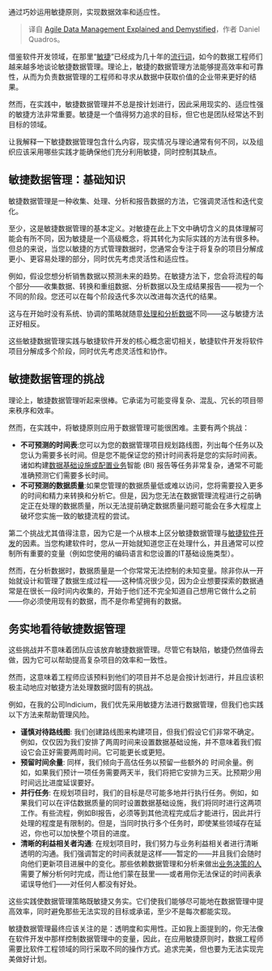 
<!--
title: 敏捷数据管理详解与释疑
cover: https://cdn.thenewstack.io/media/2024/11/313b7066-chris-liverani-dbi_my696rk-unsplash-scaled.jpg
-->

通过巧妙运用敏捷原则，实现数据效率和适应性。

> 译自 [Agile Data Management Explained and Demystified](https://thenewstack.io/agile-data-management-explained-and-demystified/)，作者 Daniel Quadros。

借鉴软件开发领域，在那里“[敏捷](https://thenewstack.io/agile-reinvented-a-look-into-the-future/)”已经成为几十年的[流行词](https://thenewstack.io/agile-devops-platform-engineering-confusion-stalls-devs/)，如今的数据工程师们越来越多地谈论敏捷数据管理。理论上，敏捷的数据管理方法能够提高效率和可靠性，从而为负责数据管理的工程师和寻求从数据中获取价值的企业带来更好的结果。

然而，在实践中，敏捷数据管理并不总是按计划进行，因此采用现实的、适应性强的敏捷方法非常重要。敏捷是一个值得努力追求的目标，但它也是团队经常达不到目标的领域。

让我解释一下敏捷数据管理包含什么内容，现实情况与理论通常有何不同，以及组织应该采用哪些实践才能确保他们充分利用敏捷，同时控制其缺点。

## 敏捷数据管理：基础知识

敏捷数据管理是一种收集、处理、分析和报告数据的方法，它强调灵活性和迭代变化。

至少，这是敏捷数据管理的基本定义。对敏捷在此上下文中确切含义的具体理解可能会有所不同，因为敏捷是一个高级概念，将其转化为实际实践的方法有很多种。但总的来说，当您以敏捷的方式管理数据时，您通常会专注于将复杂的项目分解成更小、更容易处理的部分，同时优先考虑灵活性和适应性。

例如，假设您想分析销售数据以预测未来的趋势。在敏捷方法下，您会将流程的每个部分——收集数据、转换和重组数据、分析数据以及生成结果报告——视为一个不同的阶段。您还可以在每个阶段迭代多次以改进每次迭代的结果。

这与在开始时没有系统、协调的策略就随意[处理和分析数据](https://thenewstack.io/confluent-exploiting-data-currency-with-streaming-data-processing/)不同——这与敏捷方法正好相反。

这些敏捷数据管理实践与敏捷软件开发的核心概念密切相关，敏捷软件开发将软件项目分解成多个阶段，同时优先考虑灵活性和协作。

## 敏捷数据管理的挑战

理论上，敏捷数据管理听起来很棒。它承诺为可能变得复杂、混乱、冗长的项目带来秩序和效率。

然而，在实践中，将敏捷原则应用于数据管理可能很困难。主要有两个挑战：

- **不可预测的时间表**:您可以为您的数据管理项目规划路线图，列出每个任务以及您认为需要多长时间。但是您不能保证您的预计时间表将是您的实际时间表。诸如构建[数据基础设施或配置业务](https://thenewstack.io/observability-is-not-observability-when-it-comes-to-business-kpis/)智能 (BI) 报告等任务非常复杂，通常不可能准确预测它们需要多长时间。
- **不可预测的数据质量**:如果您管理的数据质量低或难以访问，您将需要投入更多的时间和精力来转换和分析它。但是，因为您无法在数据管理流程进行之前确定正在处理的数据质量，所以无法提前确定数据质量问题可能会在多大程度上破坏您实施一致的敏捷流程的尝试。

第二个挑战尤其值得注意，因为它是一个从根本上区分敏捷数据管理与[敏捷软件开发](https://thenewstack.io/how-event-processing-builds-business-speed-and-agility/)的因素。当您构建软件时，您从一开始就知道您正在处理什么，并且通常可以控制所有重要的变量（例如您使用的编码语言和您设置的IT基础设施类型）。

然而，在分析数据时，数据质量是一个你常常无法控制的未知变量。除非你从一开始就设计和管理了数据生成过程——这种情况很少见，因为企业想要探索的数据通常是在很长一段时间内收集的，开始于他们还不完全知道自己想用它做什么之前——你必须使用现有的数据，而不是你希望拥有的数据。

## 务实地看待敏捷数据管理

这些挑战并不意味着团队应该放弃敏捷数据管理。尽管它有缺陷，敏捷仍然值得去做，因为它可以帮助提高复杂项目的效率和一致性。

然而，这意味着工程师应该预料到他们的项目并不总是会按计划进行，并且应该积极主动地应对敏捷方法处理数据时固有的挑战。

例如，在我的公司Indicium，我们优先采用敏捷方法进行数据管理，但我们也实践以下方法来帮助管理风险。

- **谨慎对待路线图**: 我们创建路线图来构建项目，但我们假设它们非常不确定。例如，仅仅因为我们安排了两周时间来设置数据基础设施，并不意味着我们假设它会正好需要两周时间。它可能更长或更短。
- **预留时间余量**: 同样，我们倾向于高估任务以预留一些额外的 时间余量。例如，如果我们预计一项任务需要两天半，我们将把它安排为三天。比预期少用时间远比进度延误要好。
- **并行任务**: 在规划项目时，我们的目标是尽可能多地并行执行任务。例如，如果我们可以在评估数据质量的同时设置数据基础设施，我们将同时进行这两项工作。有些流程，例如BI报告，必须等到其他流程完成后才能进行，因此并行处理的程度是有限制的。但是，当同时执行多个任务时，即使某些领域存在延迟，你也可以加快整个项目的进度。
- **清晰的利益相关者沟通**: 在规划项目时，我们努力与业务利益相关者进行清晰透明的沟通。我们强调暂定的时间表就是这样——暂定的——并且我们会随时向他们更新项目进展中的变化。那些依赖数据管理和分析来做出[业务决策的人](https://thenewstack.io/5-signs-your-business-needs-an-operations-intervention/)需要了解分析何时完成，而让他们蒙在鼓里——或者用你无法保证的时间表承诺误导他们——对任何人都没有好处。

这些实践使数据管理策略既敏捷又务实。它们使我们能够尽可能地在数据管理中提高效率，同时避免那些无法实现的目标或承诺，至少不是每次都能实现。

敏捷数据管理最终应该关注的是：透明度和实用性。正如我上面提到的，你无法像在软件开发中那样控制数据管理中的变量，因此，在应用敏捷原则时，数据工程师需要比软件工程领域的同行采取不同的操作方式。追求完美，但也要为无法实现完美做好计划。
